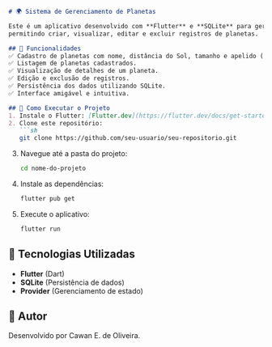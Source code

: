 ```markdown
# 🌍 Sistema de Gerenciamento de Planetas

Este é um aplicativo desenvolvido com **Flutter** e **SQLite** para gerenciar informações de planetas,
permitindo criar, visualizar, editar e excluir registros de planetas.

## 📌 Funcionalidades
✅ Cadastro de planetas com nome, distância do Sol, tamanho e apelido (opcional).  
✅ Listagem de planetas cadastrados.  
✅ Visualização de detalhes de um planeta.  
✅ Edição e exclusão de registros.  
✅ Persistência dos dados utilizando SQLite.  
✅ Interface amigável e intuitiva.  

## 🚀 Como Executar o Projeto
1. Instale o Flutter: [Flutter.dev](https://flutter.dev/docs/get-started/install)
2. Clone este repositório:
   ```sh
   git clone https://github.com/seu-usuario/seu-repositorio.git
   ```
3. Navegue até a pasta do projeto:
   ```sh
   cd nome-do-projeto
   ```
4. Instale as dependências:
   ```sh
   flutter pub get
   ```
5. Execute o aplicativo:
   ```sh
   flutter run
   ```

## 🔧 Tecnologias Utilizadas
- **Flutter** (Dart)
- **SQLite** (Persistência de dados)
- **Provider** (Gerenciamento de estado)

## 📌 Autor
Desenvolvido por Cawan E. de Oliveira. 
